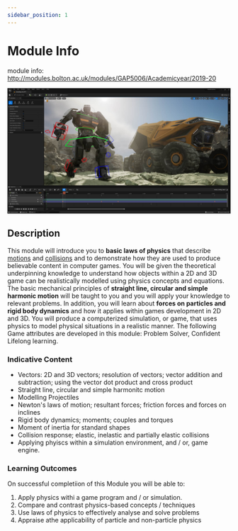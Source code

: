 ```yaml
---
sidebar_position: 1
---
```



# Module Info

module info: http://modules.bolton.ac.uk/modules/GAP5006/Academicyear/2019-20


![image info](../../static/img/game-dynamics.jpg)

## Description
This module will introduce you to **basic laws of physics** that describe <u>motions</u> and <u>collisions</u> and to demonstrate how they are used to produce believable content in computer games. You will be given the theoretical underpinning knowledge to understand how objects within a 2D and 3D game can be realistically modelled using physics concepts and equations. The basic mechanical principles of **straight line, circular and simple harmonic motion** will be taught to you and you will apply your knowledge to relevant problems. In addition, you will learn about **forces on particles and rigid body dynamics** and how it applies within games development in 2D and 3D. You will produce a computerized simulation, or game, that uses physics to model physical situations in a realistic manner. The following Game attributes are developed in this module: Problem Solver, Confident Lifelong learning.



### Indicative Content
- Vectors: 2D and 3D vectors; resolution of vectors; vector addition and subtraction; using the vector dot product and cross product
- Straight line, circular and simple harmonitc motion
- Modelling Projectiles
- Newton's laws of motion; resultant forces; friction forces and forces on inclines 
- Rigid body dynamics; moments; couples and torques
- Moment of inertia for standard shapes
- Collision response; elastic, inelastic and partially elastic collisions
- Applying phyiscs within a simulation environment, and / or, game engine.

### Learning Outcomes
On successful completiion of this Module you will be able to:
1. Apply physics withi a game program and / or simulation.
2. Compare and contrast physics-based concepts / techniques
3. Use laws of physics to effectively analyse and solve problems
4. Appraise athe applicability of particle and non-particle physics

